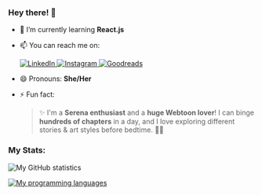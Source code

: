 <!--
**divaaharahap/divaaharahap** is a ✨ _special_ ✨ repository because its `README.md` (this file) appears on your GitHub profile.

Here are some ideas to get you started:
-->

### Hey there! 👋  

- 🌱 I’m currently learning **React.js**  
- 📫 You can reach me on:  
  <p align="left">
    <a href="https://www.linkedin.com/in/diva-anggreini-harahap-a68629243/" target="_blank">
      <img src="https://img.shields.io/badge/LinkedIn-0A66C2?style=for-the-badge&logo=linkedin&logoColor=white" alt="LinkedIn">
    </a>  
    <a href="https://www.instagram.com/dddivva?igsh=NThxNWtlM2F2ZWVi" target="_blank">
      <img src="https://img.shields.io/badge/Instagram-E4405F?style=for-the-badge&logo=instagram&logoColor=white" alt="Instagram">
    </a>  
    <a href="https://www.goodreads.com/ddiivva" target="_blank">
      <img src="https://img.shields.io/badge/Goodreads-372213?style=for-the-badge&logo=goodreads&logoColor=white" alt="Goodreads">
    </a>
  </p>  
- 😄 Pronouns: **She/Her**  
- ⚡ Fun fact:  
  > ✨ I'm a **Serena enthusiast** and a **huge Webtoon lover**! I can binge **hundreds of chapters** in a day, and I love exploring different stories & art styles before bedtime. 📖💫  

  > 
### My Stats:
![My GitHub statistics](https://github-readme-stats-eight-theta.vercel.app/api?username=divaaharahap&show_icons=true&theme=algolia&include_all_commits=true&count_private=true&v=1)

[![My programming languages](https://github-readme-stats-eight-theta.vercel.app/api/top-langs/?username=divaaharahap&langs_count=10&layout=compact&layout=compact&theme=algolia)](#)





